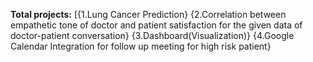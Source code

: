 **Total projects:**
[{1.Lung Cancer Prediction}
{2.Correlation between empathetic tone of doctor and patient satisfaction for the given data of doctor-patient conversation}
{3.Dashboard(Visualization)}
{4.Google Calendar Integration for follow up meeting for high risk patient}
